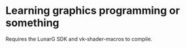 # Learning graphics programming or something
Requires the LunarG SDK and vk-shader-macros to compile.